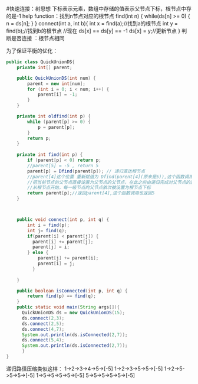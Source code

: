 #快速连接：树思想
下标表示元素，数组中存储的值表示父节点下标，根节点中存的是-1
help function：找到n节点对应的根节点
    find(int n) {
	      while(ds[n] >= 0) {
		      n = ds[n];
	      }
    }
    connect(int a, int b){
		    int x = find(a);//找到a的根节点
		    int y = find(b);//找到b的根节点
		    //现在 ds[x] == ds[y] == -1
		     ds[x] = y;//更新节点
    }
判断是否连接 ：根节点相同

为了保证平衡的优化：

```java
public class QuickUnionDS{
    private int[] parent;

    public QuickUnionDS(int num) {
        parent = new int[num];
        for (int i = 0; i < num; i++) {
            parent[i] = -1;
        }
    }

    private int oldfind(int p) {
        while (parent[p] >= 0) {
            p = parent[p];
        }
        return p;
    }
    
    private int find(int p) {
        if (parent[p] < 0) return p;
        //parent[5] = -5 , return 5
        parent[p] = Dfind(parent[p]); // 递归直达根节点
        //parent[4]这个位置 重新赋值为 Dfind(parent[4](原来是5)),这个函数调用返回5
        //把当前节点的父节点直接设置为父节点的父节点，在此之前由递归完成对父节点的函数调用
        //从根节点开始，每一级节点的父节点依次被设置为根节点下标
        return parent[p];//返回parent[4],这个函数调用也返回5
    }



    public void connect(int p, int q) {
        int i = find(p);
        int j= find(q);
        if(parent[i] < parent[j]) {
          parent[i] += parent[j];
          parent[j] = i;
        } else {
            parent[j] += parent[i];
            parent[i] = j;
          }
        
    }

    public boolean isConnected(int p, int q) {
        return find(p) == find(q);
    }
    public static void main(String args[]){
      QuickUnionDS ds = new QuickUnionDS(15);
      ds.connect(2,3);
      ds.connect(2,5);
      ds.connect(4,7);
      System.out.println(ds.isConnected(2,7));
      ds.connect(5,4);
      System.out.println(ds.isConnected(2,7));
      }
}
```

递归路径压缩类似这样：
1->2->3->4->5->[-5]
1->2->3->5->5->[-5]
1->2->5->5->5->[-5]
1->5->5->5->5->[-5]
5->5->5->5->5->[-5]
